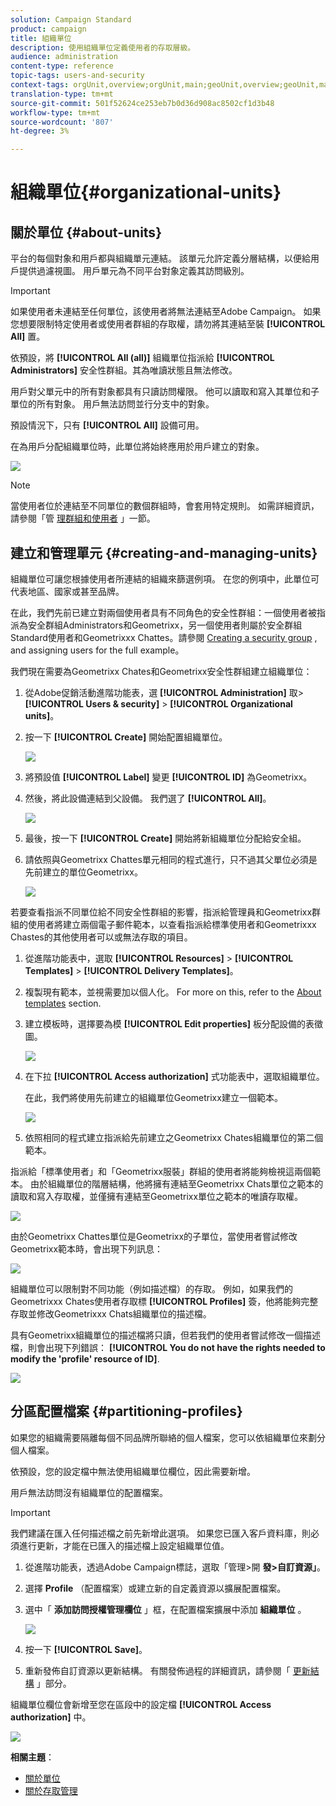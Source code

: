 ```yaml
---
solution: Campaign Standard
product: campaign
title: 組織單位
description: 使用組織單位定義使用者的存取層級。
audience: administration
content-type: reference
topic-tags: users-and-security
context-tags: orgUnit,overview;orgUnit,main;geoUnit,overview;geoUnit,main
translation-type: tm+mt
source-git-commit: 501f52624ce253eb7b0d36d908ac8502cf1d3b48
workflow-type: tm+mt
source-wordcount: '807'
ht-degree: 3%

---
```



# 組織單位{#organizational-units}

## 關於單位 {#about-units}

平台的每個對象和用戶都與組織單元連結。 該單元允許定義分層結構，以便給用戶提供過濾視圖。 用戶單元為不同平台對象定義其訪問級別。

>[!IMPORTANT]
>
>如果使用者未連結至任何單位，該使用者將無法連結至Adobe Campaign。 如果您想要限制特定使用者或使用者群組的存取權，請勿將其連結至裝 **[!UICONTROL All]** 置。
>
>依預設，將 **[!UICONTROL All (all)]** 組織單位指派給 **[!UICONTROL Administrators]** 安全性群組。其為唯讀狀態且無法修改。

用戶對父單元中的所有對象都具有只讀訪問權限。 他可以讀取和寫入其單位和子單位的所有對象。 用戶無法訪問並行分支中的對象。

預設情況下，只有 **[!UICONTROL All]** 設備可用。

在為用戶分配組織單位時，此單位將始終應用於用戶建立的對象。

![](assets/user_management_2.png)

>[!NOTE]
>
>當使用者位於連結至不同單位的數個群組時，會套用特定規則。 如需詳細資訊，請參閱「管 [理群組和使用者](../../administration/using/managing-groups-and-users.md) 」一節。

## 建立和管理單元 {#creating-and-managing-units}

組織單位可讓您根據使用者所連結的組織來篩選例項。 在您的例項中，此單位可代表地區、國家或甚至品牌。

在此，我們先前已建立對兩個使用者具有不同角色的安全性群組：一個使用者被指派為安全群組Administrators和Geometrixx，另一個使用者則屬於安全群組Standard使用者和Geometrixxx Chattes。請參閱 [Creating a security group](../../administration/using/managing-groups-and-users.md#creating-a-security-group-and-assigning-users) , and assigning users for the full example。

我們現在需要為Geometrixx Chates和Geometrixx安全性群組建立組織單位：

1. 從Adobe促銷活動進階功能表，選 **[!UICONTROL Administration]** 取> **[!UICONTROL Users & security]** > **[!UICONTROL Organizational units]**。
1. 按一下 **[!UICONTROL Create]** 開始配置組織單位。

   ![](assets/manage_units_1.png)

1. 將預設值 **[!UICONTROL Label]** 變更 **[!UICONTROL ID]** 為Geometrixx。
1. 然後，將此設備連結到父設備。 我們選了 **[!UICONTROL All]**。

   ![](assets/manage_units_2.png)

1. 最後，按一下 **[!UICONTROL Create]** 開始將新組織單位分配給安全組。
1. 請依照與Geometrixx Chattes單元相同的程式進行，只不過其父單位必須是先前建立的單位Geometrixx。

   ![](assets/manage_units_3.png)

若要查看指派不同單位給不同安全性群組的影響，指派給管理員和Geometrixx群組的使用者將建立兩個電子郵件範本，以查看指派給標準使用者和Geometrixxx Chastes的其他使用者可以或無法存取的項目。

1. 從進階功能表中，選取 **[!UICONTROL Resources]** > **[!UICONTROL Templates]** > **[!UICONTROL Delivery Templates]**。
1. 複製現有範本，並視需要加以個人化。 For more on this, refer to the [About templates](../../start/using/marketing-activity-templates.md) section.
1. 建立模板時，選擇要為模 **[!UICONTROL Edit properties]** 板分配設備的表徵圖。

   ![](assets/manage_units_6.png)

1. 在下拉 **[!UICONTROL Access authorization]** 式功能表中，選取組織單位。

   在此，我們將使用先前建立的組織單位Geometrixx建立一個範本。

   ![](assets/manage_units_5.png)

1. 依照相同的程式建立指派給先前建立之Geometrixx Chates組織單位的第二個範本。

指派給「標準使用者」和「Geometrixx服裝」群組的使用者將能夠檢視這兩個範本。 由於組織單位的階層結構，他將擁有連結至Geometrixx Chats單位之範本的讀取和寫入存取權，並僅擁有連結至Geometrixx單位之範本的唯讀存取權。

![](assets/manage_units_7.png)

由於Geometrixx Chattes單位是Geometrixx的子單位，當使用者嘗試修改Geometrixx範本時，會出現下列訊息：

![](assets/manage_units_8.png)

組織單位可以限制對不同功能（例如描述檔）的存取。 例如，如果我們的Geometrixxx Chates使用者存取標 **[!UICONTROL Profiles]** 簽，他將能夠完整存取並修改Geometrixxx Chats組織單位的描述檔。

具有Geometrixx組織單位的描述檔將只讀，但若我們的使用者嘗試修改一個描述檔，則會出現下列錯誤： **[!UICONTROL You do not have the rights needed to modify the 'profile' resource of ID]**.

![](assets/manage_units_10.png)

## 分區配置檔案 {#partitioning-profiles}

如果您的組織需要隔離每個不同品牌所聯絡的個人檔案，您可以依組織單位來劃分個人檔案。

依預設，您的設定檔中無法使用組織單位欄位，因此需要新增。

用戶無法訪問沒有組織單位的配置檔案。

>[!IMPORTANT]
>
>我們建議在匯入任何描述檔之前先新增此選項。 如果您已匯入客戶資料庫，則必須進行更新，才能在已匯入的描述檔上設定組織單位值。

1. 從進階功能表，透過Adobe Campaign標誌，選取「管理>開 **發>自訂資源」**。
1. 選擇 **Profile** （配置檔案）或建立新的自定義資源以擴展配置檔案。
1. 選中「 **添加訪問授權管理欄位** 」框，在配置檔案擴展中添加 **組織單位** 。

   ![](assets/user_management_9.png)

1. 按一下 **[!UICONTROL Save]**。
1. 重新發佈自訂資源以更新結構。 有關發佈過程的詳細資訊，請參閱「 [更新結構](../../developing/using/data-model-concepts.md) 」部分。

組織單位欄位會新增至您在區段中的設定檔 **[!UICONTROL Access authorization]** 中。

![](assets/user_management_10.png)

**相關主題**：

* [關於單位](../../administration/using/organizational-units.md#about-units)
* [關於存取管理](../../administration/using/about-access-management.md)

